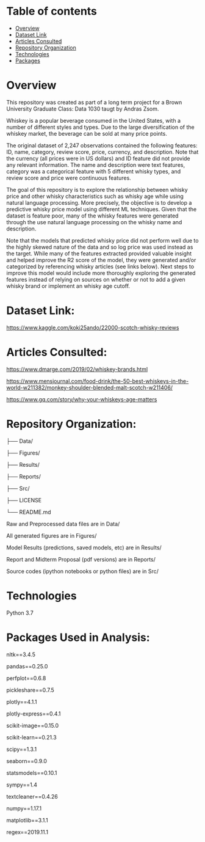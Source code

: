 # Table of contents
* [Overview](#overview)
* [Dataset Link](#datasetlink)
* [Articles Consulted](#articlesconsulted)
* [Repository Organization](#repositoryorganization)
* [Technologies](#technologies)
* [Packages](#packages)

# Overview

This repository was created as part of a long term project for a Brown University Graduate Class: Data 1030 taugt by Andras Zsom.

Whiskey is a popular beverage consumed in the United States, with a number of different styles and types. Due to the large diversification of the whiskey market, the beverage can be sold at many price points.

The original dataset of 2,247 observations contained the following features: ID, name, category, review score, price, currency, and description. Note that the currency (all prices were in US dollars) and ID feature did not provide any relevant information. The name and description were text features, category was a categorical feature with 5 different whisky types, and review score and price were continuous features.

The goal of this repository is to explore the relationship between whisky price and other whisky characteristics such as whisky age while using natural language processing.  More precisely, the objective is to develop a predictive whisky price model using different ML techniques. Given that the dataset is feature poor, many of the whisky features were generated through the use natural language processing on the whisky name and description. 

Note that the models that predicted whisky price did not perform well due to the highly skewed nature of the data and so log price was used instead as the target. While many of the features extracted provided valuable insight and helped improve the R2 score of the model, they were generated and/or categorized by referencing whisky articles (see links below). Next steps to improve this model would include more thoroughly exploring the generated features instead of relying on sources on whether or not to add a given whisky brand or implement an whisky age cutoff.

# Dataset Link:

https://www.kaggle.com/koki25ando/22000-scotch-whisky-reviews

# Articles Consulted:

https://www.dmarge.com/2019/02/whiskey-brands.html

https://www.mensjournal.com/food-drink/the-50-best-whiskeys-in-the-world-w211382/monkey-shoulder-blended-malt-scotch-w211406/

https://www.gq.com/story/why-your-whiskeys-age-matters

# Repository Organization:

├── Data/ 

├── Figures/ 

├── Results/  

├── Reports/ 

├── Src/ 

├── LICENSE 

└── README.md 

Raw and Preprocessed data files are in Data/

All generated figures are in Figures/

Model Results (predictions, saved models, etc) are in Results/

Report and Midterm Proposal (pdf versions) are in Reports/

Source codes (ipython notebooks or python files) are in Src/ 

# Technologies 

Python 3.7

# Packages Used in Analysis: 

nltk==3.4.5

pandas==0.25.0

perfplot==0.6.8

pickleshare==0.7.5

plotly==4.1.1

plotly-express==0.4.1

scikit-image==0.15.0

scikit-learn==0.21.3

scipy==1.3.1

seaborn==0.9.0

statsmodels==0.10.1

sympy==1.4

textcleaner==0.4.26

numpy==1.17.1

matplotlib==3.1.1

regex==2019.11.1
